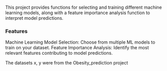 This project provides functions for selecting and training different machine learning models, along with a feature importance analysis function to interpret model predictions.

### Features
Machine Learning Model Selection: Choose from multiple ML models to train on your dataset.
Feature Importance Analysis: Identify the most relevant features contributing to model predictions.

The datasets x, y were from the Obesity_prediction project
